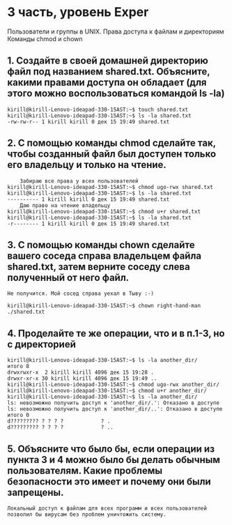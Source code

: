 # 3 часть, уровень Exper

Пользователи и группы в UNIX.
Права доступа к файлам и директориям
Команды chmod и chown

## 1. Создайте в своей домашней директорию файл под названием shared.txt. Объясните, какими правами доступа он обладает (для этого можно воспользоваться командой ls -la)


```console
kirill@kirill-Lenovo-ideapad-330-15AST:~$ touch shared.txt
kirill@kirill-Lenovo-ideapad-330-15AST:~$ ls -la shared.txt 
-rw-rw-r-- 1 kirill kirill 0 дек 15 19:49 shared.txt
```

## 2. C помощью команды chmod сделайте так, чтобы созданный файл был доступен только его владельцу и только на чтение.


```console
    Забираю все права у всех пользователей
kirill@kirill-Lenovo-ideapad-330-15AST:~$ chmod ugo-rwx shared.txt 
kirill@kirill-Lenovo-ideapad-330-15AST:~$ ls -la shared.txt 
---------- 1 kirill kirill 0 дек 15 19:49 shared.txt
    Даю право на чтение владельцу
kirill@kirill-Lenovo-ideapad-330-15AST:~$ chmod u+r shared.txt 
kirill@kirill-Lenovo-ideapad-330-15AST:~$ ls -la shared.txt 
-r-------- 1 kirill kirill 0 дек 15 19:49 shared.txt
```



## 3. С помощью команды chown сделайте вашего соседа справа владельцем файла shared.txt, затем верните соседу слева полученный от него файл.


```console
Не получится. Мой сосед справа уехал в Тыву :-)

kirill@kirill-Lenovo-ideapad-330-15AST:~$ chown right-hand-man ./shared.txt 
```

## 4. Проделайте те же операции, что и в п.1-3, но с директорией


```console
kirill@kirill-Lenovo-ideapad-330-15AST:~$ ls -la another_dir/
итого 8
drwxrwxr-x  2 kirill kirill 4096 дек 15 19:28 .
drwxr-xr-x 30 kirill kirill 4096 дек 15 19:49 ..
kirill@kirill-Lenovo-ideapad-330-15AST:~$ chmod ugo-rwx another_dir/
kirill@kirill-Lenovo-ideapad-330-15AST:~$ chmod u+r another_dir/
kirill@kirill-Lenovo-ideapad-330-15AST:~$ ls -la another_dir/
ls: невозможно получить доступ к 'another_dir/.': Отказано в доступе
ls: невозможно получить доступ к 'another_dir/..': Отказано в доступе
итого 0
d????????? ? ? ? ?            ? .
d????????? ? ? ? ?            ? ..

```

## 5. Объясните что было бы, если операции из пункта 3  и 4 можно было бы делать обычным пользователям. Какие проблемы безопасности это имеет и почему они были запрещены.



```console
Локальный доступ к файлам для всех программ и всех пользователей
позволил бы вирусам без проблем уничтожить систему.
```
